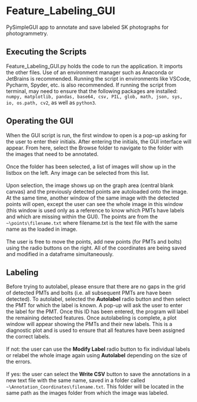# Feature_Labeling_GUI
PySimpleGUI app to annotate and save labeled SK photographs for photogrammetry. 

Executing the Scripts
-
Feature_Labeling_GUI.py holds the code to run the application. It imports the other files. 
Use of an environment manager such as Anaconda or JetBrains is recommended. Running the script in environments like VSCode, Pycharm, Spyder, etc. is also recommended. 
If running the script from terminal, may need to ensure that the following packages are installed: ```numpy, matplotlib, pandas, base64, csv, PIL, glob, math, json, sys, io, os.path, cv2```, as well as ```python3```.

Operating the GUI
-
When the GUI script is run, the first window to open is a pop-up asking for the user to enter their initials. 
After entering the initials, the GUI interface will appear. From here, select the Browse folder to navigate to the folder with the images that need to be annotated. 
<br /> <br />
Once the folder has been selected, a list of images will show up in the listbox on the left. Any image can be selected from this list. 
<br /> <br />
Upon selection, the image shows up on the graph area (central blank canvas) and the previously detected points are autoloaded onto the image. At the same time, another window of the same image with the detected points will open, except the user can see the whole image in this window (this window is used only as a reference to know which PMTs have labels and which are missing within the GUI). The points are from the ```~\points\filename.txt``` where filename.txt is the text file with the same name as the loaded in image.
<br /> <br />
The user is free to move the points, add new points (for PMTs and bolts) using the radio buttons on the right. All of the coordinates are being saved and modified in a dataframe simultaneously. 

Labeling
-
Before trying to autolabel, please ensure that there are no gaps in the grid of detected PMTs and bolts (i.e. all subsequent PMTs are have been detected). 
To autolabel, selected the **Autolabel** radio button and then select the PMT for which the label is known. A pop-up will ask the user to enter the label for the PMT. Once this ID has been entered, the program will label the remaining detected features. 
Once autolabeling is complete, a plot window will appear showing the PMTs and their new labels. This is a diagnostic plot and is used to ensure that all features have been assigned the correct labels. 
<br /><br />
If not: the user can use the **Modify Label** radio button to fix individual labels or relabel the whole image again using **Autolabel** depending on the size of the errors.
<br /><br />
If yes: the user can select the **Write CSV** button to save the annotations in a new text file with the same name, saved in a folder called ```~\Annotation_Coordinates\filename.txt```. This folder will be located in the same path as the images folder from which the image was labeled.
